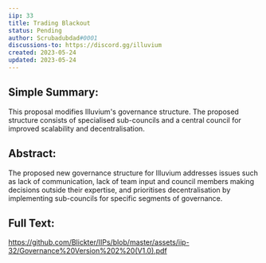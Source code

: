 ```yaml
---
iip: 33
title: Trading Blackout
status: Pending
author: Scrubadubdad#0001
discussions-to: https://discord.gg/illuvium
created: 2023-05-24
updated: 2023-05-24
---
```


## Simple Summary:
This proposal modifies Illuvium's governance structure. The proposed structure consists of specialised sub-councils and a central council for improved scalability and decentralisation.

## Abstract:
The proposed new governance structure for Illuvium addresses issues such as lack of communication, lack of team input and council members making decisions outside their expertise, and prioritises decentralisation by implementing sub-councils for specific segments of governance.


## Full Text:
https://github.com/Blickter/IIPs/blob/master/assets/iip-32/Governance%20Version%202%20(V1.0).pdf
